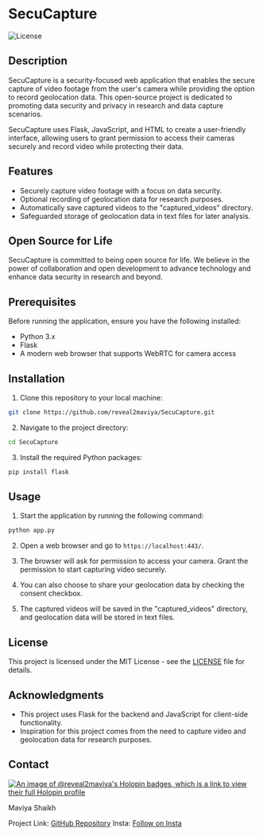 # SecuCapture

![License](https://img.shields.io/badge/license-MIT-blue.svg)

## Description

SecuCapture is a security-focused web application that enables the secure capture of video footage from the user's camera while providing the option to record geolocation data. This open-source project is dedicated to promoting data security and privacy in research and data capture scenarios.

SecuCapture uses Flask, JavaScript, and HTML to create a user-friendly interface, allowing users to grant permission to access their cameras securely and record video while protecting their data.

## Features

- Securely capture video footage with a focus on data security.
- Optional recording of geolocation data for research purposes.
- Automatically save captured videos to the "captured_videos" directory.
- Safeguarded storage of geolocation data in text files for later analysis.

## Open Source for Life

SecuCapture is committed to being open source for life. We believe in the power of collaboration and open development to advance technology and enhance data security in research and beyond.

## Prerequisites

Before running the application, ensure you have the following installed:

- Python 3.x
- Flask
- A modern web browser that supports WebRTC for camera access

## Installation

1. Clone this repository to your local machine:
  ```bash
  git clone https://github.com/reveal2maviya/SecuCapture.git
```
2. Navigate to the project directory:
```bash
cd SecuCapture
```
3. Install the required Python packages:
```bash
pip install flask
```
## Usage

1. Start the application by running the following command:
```bash
python app.py
```

2. Open a web browser and go to `https://localhost:443/`.

3. The browser will ask for permission to access your camera. Grant the permission to start capturing video securely.

4. You can also choose to share your geolocation data by checking the consent checkbox.

5. The captured videos will be saved in the "captured_videos" directory, and geolocation data will be stored in text files.

## License

This project is licensed under the MIT License - see the [LICENSE](LICENSE) file for details.

## Acknowledgments

- This project uses Flask for the backend and JavaScript for client-side functionality.
- Inspiration for this project comes from the need to capture video and geolocation data for research purposes.

## Contact

[![An image of @reveal2maviya's Holopin badges, which is a link to view their full Holopin profile](https://holopin.me/reveal2maviya)](https://holopin.io/@reveal2maviya)

Maviya Shaikh  

Project Link: [GitHub Repository](https://github.com/reveal2maviya/SecuCapture)
Insta: [Follow on Insta](https://www.instagram.com/connect2maviya/)
